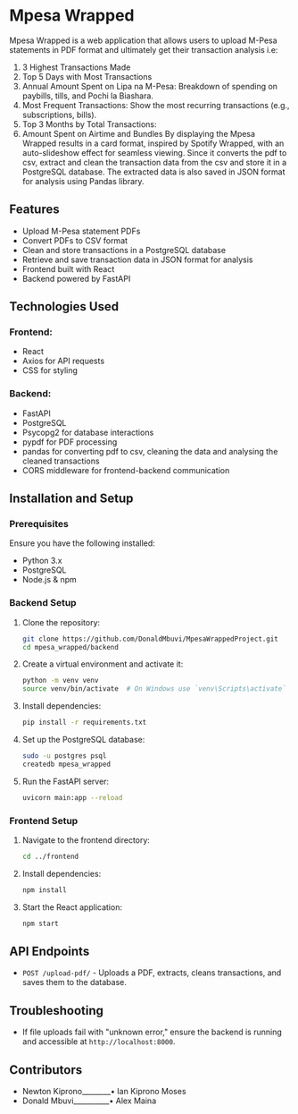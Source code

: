 # Mpesa Wrapped

Mpesa Wrapped is a web application that allows users to upload M-Pesa statements in PDF format and ultimately get their transaction analysis i.e:

1. 3 Highest Transactions Made
2. &#x20;Top 5 Days with Most Transactions
3. &#x20;Annual Amount Spent on Lipa na M-Pesa: Breakdown of spending on paybills, tills, and Pochi la Biashara.
4. Most Frequent Transactions: Show the most recurring transactions (e.g., subscriptions, bills). 
5. Top 3 Months by Total Transactions:&#x20;
6. Amount Spent on Airtime and Bundles
By displaying the Mpesa Wrapped results in a card format, inspired by Spotify Wrapped, with an auto-slideshow effect for seamless viewing.
Since it converts the pdf to csv, extract and clean the transaction data from the csv and store it in a PostgreSQL database. The extracted data is also saved in JSON format for analysis using Pandas library.

## Features

- Upload M-Pesa statement PDFs
- Convert PDFs to CSV format
- Clean and store transactions in a PostgreSQL database
- Retrieve and save transaction data in JSON format for analysis
- Frontend built with React
- Backend powered by FastAPI

## Technologies Used

### Frontend:

- React
- Axios for API requests
- CSS for styling

### Backend:

- FastAPI
- PostgreSQL
- Psycopg2 for database interactions
- pypdf for PDF processing
- pandas for converting pdf to csv, cleaning the data and analysing the cleaned transactions
- CORS middleware for frontend-backend communication

## Installation and Setup

### Prerequisites

Ensure you have the following installed:

- Python 3.x
- PostgreSQL
- Node.js & npm

### Backend Setup

1. Clone the repository:
   ```sh
   git clone https://github.com/DonaldMbuvi/MpesaWrappedProject.git
   cd mpesa_wrapped/backend
   ```
2. Create a virtual environment and activate it:
   ```sh
   python -m venv venv
   source venv/bin/activate  # On Windows use `venv\Scripts\activate`
   ```
3. Install dependencies:
   ```sh
   pip install -r requirements.txt
   ```
4. Set up the PostgreSQL database:
   ```sh
   sudo -u postgres psql
   createdb mpesa_wrapped
   ```
5. Run the FastAPI server:
   ```sh
   uvicorn main:app --reload
   ```

### Frontend Setup

1. Navigate to the frontend directory:
   ```sh
   cd ../frontend
   ```
2. Install dependencies:
   ```sh
   npm install
   ```
3. Start the React application:
   ```sh
   npm start
   ```

## API Endpoints

- `POST /upload-pdf/` - Uploads a PDF, extracts, cleans transactions, and saves them to the database.

## Troubleshooting

- If file uploads fail with "unknown error," ensure the backend is running and accessible at `http://localhost:8000`.

## Contributors

- Newton Kiprono________• Ian Kiprono Moses
- Donald Mbuvi__________• Alex Maina   
  



